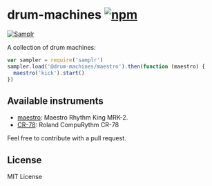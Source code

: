 # drum-machines [![npm](https://img.shields.io/npm/v/drum-machines.svg)](https://www.npmjs.com/package/drum-machines)

[![Samplr](https://img.shields.io/badge/samplr-instrument-32bbee.svg)](https://github.com/danigb/samplr)

A collection of drum machines:

```js
var sampler = require('samplr')
sampler.load('@drum-machines/maestro').then(function (maestro) {
  maestro('kick').start()
})
```

## Available instruments

- [maestro](https://github.com/danigb/samplr/tree/master/packages/drum-machines/maestro): Maestro Rhythm King MRK-2.
- [CR-78](https://github.com/danigb/samplr/tree/master/packages/drum-machines/CR-78): Roland CompuRythm CR-78

Feel free to contribute with a pull request.

## License

MIT License
